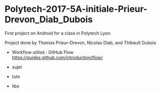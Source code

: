 # Polytech-2017-5A-initiale-Prieur-Drevon_Diab_Dubois

First project on Android for a class in Polytech Lyon.

Project done by Thomas Prieur-Drevon, Nicolas Diab, and Thibault Dubois

- Workflow utilisé : GitHub Flow
https://guides.github.com/introduction/flow/

- sujet

- tuto

- libs
